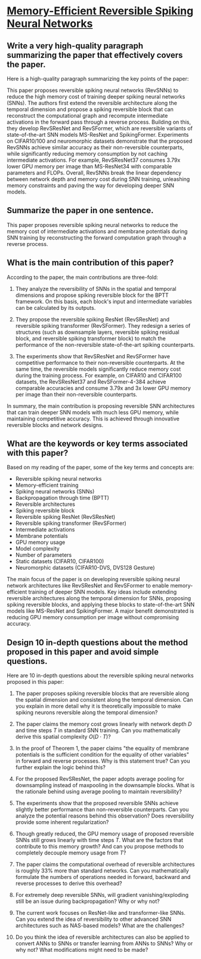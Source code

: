 # [Memory-Efficient Reversible Spiking Neural Networks](https://arxiv.org/abs/2312.07922)

## Write a very high-quality paragraph summarizing the paper that effectively covers the paper.

 Here is a high-quality paragraph summarizing the key points of the paper:

This paper proposes reversible spiking neural networks (RevSNNs) to reduce the high memory cost of training deeper spiking neural networks (SNNs). The authors first extend the reversible architecture along the temporal dimension and propose a spiking reversible block that can reconstruct the computational graph and recompute intermediate activations in the forward pass through a reverse process. Building on this, they develop RevSResNet and RevSFormer, which are reversible variants of state-of-the-art SNN models MS-ResNet and SpikingFormer. Experiments on CIFAR10/100 and neuromorphic datasets demonstrate that the proposed RevSNNs achieve similar accuracy as their non-reversible counterparts, while significantly reducing memory consumption by not caching intermediate activations. For example, RevSResNet37 consumes 3.79x lower GPU memory per image than MS-ResNet34 with comparable parameters and FLOPs. Overall, RevSNNs break the linear dependency between network depth and memory cost during SNN training, unleashing memory constraints and paving the way for developing deeper SNN models.


## Summarize the paper in one sentence.

 This paper proposes reversible spiking neural networks to reduce the memory cost of intermediate activations and membrane potentials during SNN training by reconstructing the forward computation graph through a reverse process.


## What is the main contribution of this paper?

 According to the paper, the main contributions are three-fold:

1. They analyze the reversibility of SNNs in the spatial and temporal dimensions and propose spiking reversible block for the BPTT framework. On this basis, each block's input and intermediate variables can be calculated by its outputs.

2. They propose the reversible spiking ResNet (RevSResNet) and reversible spiking transformer (RevSFormer). They redesign a series of structures (such as downsample layers, reversible spiking residual block, and reversible spiking transformer block) to match the performance of the non-reversible state-of-the-art spiking counterparts. 

3. The experiments show that RevSResNet and RevSFormer have competitive performance to their non-reversible counterparts. At the same time, the reversible models significantly reduce memory cost during the training process. For example, on CIFAR10 and CIFAR100 datasets, the RevSResNet37 and RevSFormer-4-384 achieve comparable accuracies and consume 3.79x and 3x lower GPU memory per image than their non-reversible counterparts.

In summary, the main contribution is proposing reversible SNN architectures that can train deeper SNN models with much less GPU memory, while maintaining competitive accuracy. This is achieved through innovative reversible blocks and network designs.


## What are the keywords or key terms associated with this paper?

 Based on my reading of the paper, some of the key terms and concepts are:

- Reversible spiking neural networks
- Memory-efficient training
- Spiking neural networks (SNNs)
- Backpropagation through time (BPTT)
- Reversible architectures
- Spiking reversible block
- Reversible spiking ResNet (RevSResNet)
- Reversible spiking transformer (RevSFormer)
- Intermediate activations
- Membrane potentials 
- GPU memory usage
- Model complexity
- Number of parameters
- Static datasets (CIFAR10, CIFAR100)
- Neuromorphic datasets (CIFAR10-DVS, DVS128 Gesture)

The main focus of the paper is on developing reversible spiking neural network architectures like RevSResNet and RevSFormer to enable memory-efficient training of deeper SNN models. Key ideas include extending reversible architectures along the temporal dimension for SNNs, proposing spiking reversible blocks, and applying these blocks to state-of-the-art SNN models like MS-ResNet and SpikingFormer. A major benefit demonstrated is reducing GPU memory consumption per image without compromising accuracy.


## Design 10 in-depth questions about the method proposed in this paper and avoid simple questions.

 Here are 10 in-depth questions about the reversible spiking neural networks proposed in this paper:

1. The paper proposes spiking reversible blocks that are reversible along the spatial dimension and consistent along the temporal dimension. Can you explain in more detail why it is theoretically impossible to make spiking neurons reversible along the temporal dimension? 

2. The paper claims the memory cost grows linearly with network depth $D$ and time steps $T$ in standard SNN training. Can you mathematically derive this spatial complexity $O(D \cdot T)$?

3. In the proof of Theorem 1, the paper claims "the equality of membrane potentials is the sufficient condition for the equality of other variables" in forward and reverse processes. Why is this statement true? Can you further explain the logic behind this?

4. For the proposed RevSResNet, the paper adopts average pooling for downsampling instead of maxpooling in the downsample blocks. What is the rationale behind using average pooling to maintain reversibility?

5. The experiments show that the proposed reversible SNNs achieve slightly better performance than non-reversible counterparts. Can you analyze the potential reasons behind this observation? Does reversibility provide some inherent regularization?  

6. Though greatly reduced, the GPU memory usage of proposed reversible SNNs still grows linearly with time steps $T$. What are the factors that contribute to this memory growth? And can you propose methods to completely decouple memory usage from $T$?

7. The paper claims the computational overhead of reversible architectures is roughly 33\% more than standard networks. Can you mathematically formulate the numbers of operations needed in forward, backward and reverse processes to derive this overhead?

8. For extremely deep reversible SNNs, will gradient vanishing/exploding still be an issue during backpropagation? Why or why not?

9. The current work focuses on ResNet-like and transformer-like SNNs. Can you extend the idea of reversibility to other advanced SNN architectures such as NAS-based models? What are the challenges?

10. Do you think the idea of reversible architectures can also be applied to convert ANNs to SNNs or transfer learning from ANNs to SNNs? Why or why not? What modifications might need to be made?
